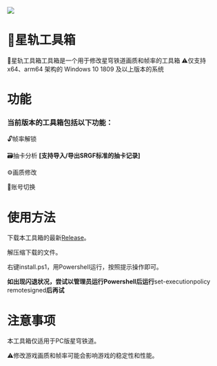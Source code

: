 


![](https://cdn.jamsg.cn/release/SRTools/Preview.webp)
# 🔨星轨工具箱
🔨星轨工具箱工具箱是一个用于修改星穹铁道画质和帧率的工具箱
⚠️仅支持 x64、arm64 架构的 Windows 10 1809 及以上版本的系统
# 功能
### 当前版本的工具箱包括以下功能：
🔓帧率解锁

🗃️抽卡分析 **[支持导入/导出SRGF标准的抽卡记录]**

⚙️画质修改

🔑账号切换

# 使用方法
下载本工具箱的最新[Release](https://github.com/JamXi233/SRTools/releases/)。

解压缩下载的文件。

右键install.ps1，用Powershell运行，按照提示操作即可。

**如出现闪退状况，尝试以管理员运行Powershell后运行**set-executionpolicy remotesigned**后再试**

# 注意事项
本工具箱仅适用于PC版星穹铁道。

⚠️修改游戏画质和帧率可能会影响游戏的稳定性和性能。

